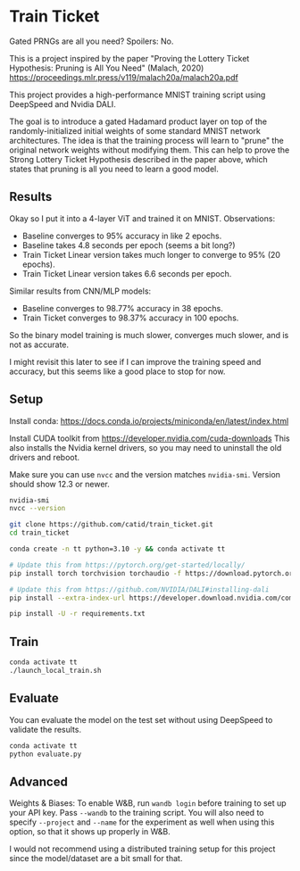 # Train Ticket

Gated PRNGs are all you need?  Spoilers: No.

This is a project inspired by the paper "Proving the Lottery Ticket Hypothesis: Pruning is All You Need" (Malach, 2020)
https://proceedings.mlr.press/v119/malach20a/malach20a.pdf

This project provides a high-performance MNIST training script using DeepSpeed and Nvidia DALI.

The goal is to introduce a gated Hadamard product layer on top of the randomly-initialized initial weights of some standard MNIST network architectures.  The idea is that the training process will learn to "prune" the original network weights without modifying them.  This can help to prove the Strong Lottery Ticket Hypothesis described in the paper above, which states that pruning is all you need to learn a good model.

## Results

Okay so I put it into a 4-layer ViT and trained it on MNIST. Observations:

* Baseline converges to 95% accuracy in like 2 epochs.
* Baseline takes 4.8 seconds per epoch (seems a bit long?)
* Train Ticket Linear version takes much longer to converge to 95% (20 epochs).
* Train Ticket Linear version takes 6.6 seconds per epoch.

Similar results from CNN/MLP models:

* Baseline converges to 98.77% accuracy in 38 epochs.
* Train Ticket converges to 98.37% accuracy in 100 epochs.

So the binary model training is much slower, converges much slower, and is not as accurate.

I might revisit this later to see if I can improve the training speed and accuracy, but this seems like a good place to stop for now.

## Setup

Install conda: https://docs.conda.io/projects/miniconda/en/latest/index.html

Install CUDA toolkit from https://developer.nvidia.com/cuda-downloads  This also installs the Nvidia kernel drivers, so you may need to uninstall the old drivers and reboot.

Make sure you can use `nvcc` and the version matches `nvidia-smi`.  Version should show 12.3 or newer.

```bash
nvidia-smi
nvcc --version
```

```bash
git clone https://github.com/catid/train_ticket.git
cd train_ticket

conda create -n tt python=3.10 -y && conda activate tt

# Update this from https://pytorch.org/get-started/locally/
pip install torch torchvision torchaudio -f https://download.pytorch.org/whl/cu123/torch_stable.html

# Update this from https://github.com/NVIDIA/DALI#installing-dali
pip install --extra-index-url https://developer.download.nvidia.com/compute/redist --upgrade nvidia-dali-cuda120

pip install -U -r requirements.txt
```

## Train

```bash
conda activate tt
./launch_local_train.sh
```

## Evaluate

You can evaluate the model on the test set without using DeepSpeed to validate the results.

```bash
conda activate tt
python evaluate.py
```

## Advanced

Weights & Biases: To enable W&B, run `wandb login` before training to set up your API key. Pass `--wandb` to the training script. You will also need to specify `--project` and `--name` for the experiment as well when using this option, so that it shows up properly in W&B.

I would not recommend using a distributed training setup for this project since the model/dataset are a bit small for that.
